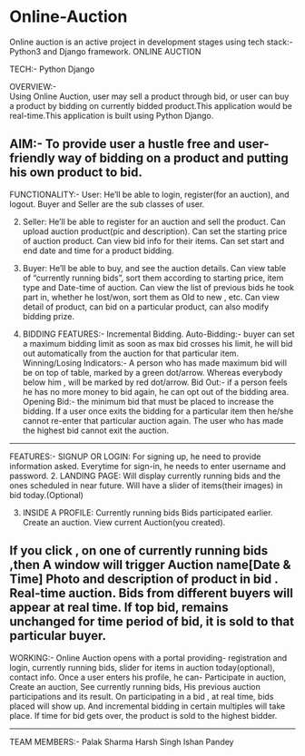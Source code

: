# Online-Auction
Online auction is an active project in development stages using tech stack:- Python3 and Django framework.
			      ONLINE AUCTION

TECH:-  Python Django

OVERVIEW:-  
	Using Online Auction, user may sell a product through bid, or user can buy a product by bidding on currently bidded product.This application would be real-time.This application is built using Python Django.

AIM:-
To provide user a hustle free and user-friendly way of bidding on a product and putting his own product to bid.
------------------------------------------------------------------------------
FUNCTIONALITY:-
User:
He’ll be able to login, register(for an auction), and logout.
Buyer and Seller are the sub classes of user. 

   2. Seller:
He’ll be able to register for an auction and sell the product.
Can upload auction product(pic and description).
Can set the starting price of auction product.
Can view bid info for their items.
Can set start and end date and time for a product bidding.

   3. Buyer:
	He’ll be able to buy, and see the auction details.
Can view table of “currently running bids”, sort them according to starting price, item type and Date-time of auction.
Can view the list of previous bids he took part in, whether he lost/won, sort them as Old to new , etc.
Can view detail of product, can bid on a particular product, can also modify bidding prize.

4. BIDDING FEATURES:-
Incremental Bidding.
Auto-Bidding:- buyer can set a maximum bidding limit as soon as max bid crosses his limit, he will bid out automatically from the auction for that particular item. 
Winning/Losing Indicators:- A person who has made maximum bid will be on top of table, marked by a green dot/arrow. Whereas everybody below him , will be marked by red dot/arrow.
Bid Out:- if a person feels he has no more money to bid again, he can opt out of the bidding area.
Opening Bid:- the minimum bid that must be placed to increase the bidding.
If a user once exits the bidding for a particular item then he/she cannot re-enter that particular auction again. 
The user who has made the highest bid cannot exit the auction. 

-----------------------------------------------------------------------------
FEATURES:-
SIGNUP OR LOGIN:
For signing up, he need to provide information asked.
Everytime for sign-in, he needs to enter username and password.
   2. LANDING PAGE:
Will display currently running bids and the ones scheduled in near future.
Will have a slider of items(their images) in bid today.(Optional)

   3. INSIDE A PROFILE:
Currently running bids
Bids participated earlier.
Create an auction.
View current Auction(you created).

   If you click , on one of currently running bids ,then 
A window will trigger
Auction name[Date & Time]
Photo and description of product in bid .
Real-time auction.
Bids from different buyers will appear at real time.
If top bid, remains unchanged for time period of bid, it is sold to that particular buyer.
------------------------------------------------------------------------------
WORKING:-
Online Auction opens with a portal providing-  registration and login, currently running bids, slider for items in auction today(optional), contact info.
Once a user enters his profile, he can-
Participate in auction, Create an auction, See currently running bids, His previous auction participations and its result.
On participating in a bid , at real time, bids placed will show up. And incremental bidding in certain multiples will take place.
If time for bid gets over, the product is sold to the highest bidder. 


------------------------------------------------------------------------------
TEAM MEMBERS:-
Palak Sharma
Harsh Singh
Ishan Pandey



